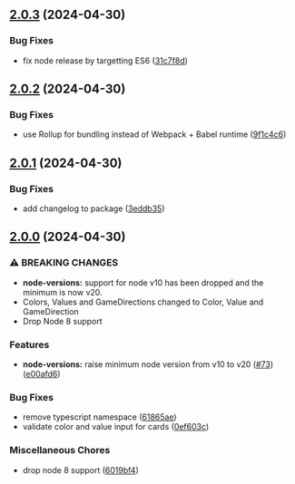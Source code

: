 ## [2.0.3](https://github.com/danguilherme/uno/compare/v2.0.2...v2.0.3) (2024-04-30)


### Bug Fixes

* fix node release by targetting ES6 ([31c7f8d](https://github.com/danguilherme/uno/commit/31c7f8d001ae736db4144ea03342b823bc9eb122))

## [2.0.2](https://github.com/danguilherme/uno/compare/v2.0.1...v2.0.2) (2024-04-30)


### Bug Fixes

* use Rollup for bundling instead of Webpack + Babel runtime ([9f1c4c6](https://github.com/danguilherme/uno/commit/9f1c4c61f7048ddf417126d436ad5e14606ca315))

## [2.0.1](https://github.com/danguilherme/uno/compare/v2.0.0...v2.0.1) (2024-04-30)


### Bug Fixes

* add changelog to package ([3eddb35](https://github.com/danguilherme/uno/commit/3eddb3505d88f0b347f3ef0d2ba820951d4424d2))

## [2.0.0](https://github.com/danguilherme/uno/compare/v1.1.0...v2.0.0) (2024-04-30)


### ⚠ BREAKING CHANGES

* **node-versions:** support for node v10 has been dropped and the minimum is now v20.
* Colors, Values and GameDirections changed to Color, Value and GameDirection
* Drop Node 8 support

### Features

* **node-versions:** raise minimum node version from v10 to v20 ([#73](https://github.com/danguilherme/uno/issues/73)) ([e00afd6](https://github.com/danguilherme/uno/commit/e00afd6cf0a0507d86924b9c8b4f3770d3e7503f))


### Bug Fixes

* remove typescript namespace ([61865ae](https://github.com/danguilherme/uno/commit/61865ae5b97428dea39c541df53df5a4127acf14))
* validate color and value input for cards ([0ef603c](https://github.com/danguilherme/uno/commit/0ef603cadcf8c9ac7d99ed900f724ca50dc1ee13))


### Miscellaneous Chores

* drop node 8 support ([6019bf4](https://github.com/danguilherme/uno/commit/6019bf466d63cabbc04528462b1fbfeab3a03889))
